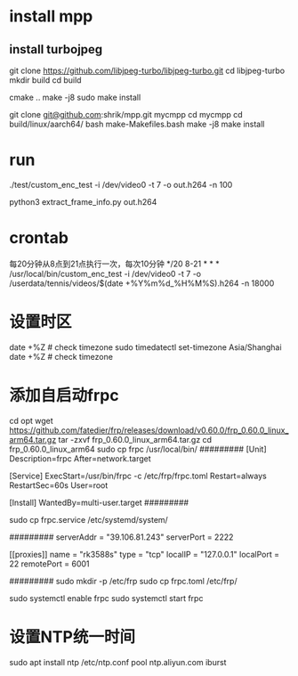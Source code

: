 # install mpp

## install turbojpeg
git clone https://github.com/libjpeg-turbo/libjpeg-turbo.git
cd libjpeg-turbo
mkdir build
cd build
<!-- cmake .. -DCMAKE_INSTALL_PREFIX=/usr/local -->
cmake ..
make -j8
sudo make install



<!-- sudo apt install libturbojpeg0-dev libturbojpeg -->



git clone git@github.com:shrik/mpp.git mycmpp
cd mycmpp
cd build/linux/aarch64/
bash make-Makefiles.bash
make -j8
make install



# run

./test/custom_enc_test -i /dev/video0 -t 7 -o out.h264 -n 100

python3 extract_frame_info.py out.h264


# crontab

每20分钟从8点到21点执行一次，每次10分钟
*/20 8-21 * * * /usr/local/bin/custom_enc_test -i /dev/video0 -t 7 -o /userdata/tennis/videos/$(date +\%Y\%m\%d_\%H\%M\%S).h264 -n 18000


# 设置时区
 date +%Z # check timezone
 sudo timedatectl set-timezone Asia/Shanghai
 date +%Z # check timezone

# 添加自启动frpc
cd opt
wget https://github.com/fatedier/frp/releases/download/v0.60.0/frp_0.60.0_linux_arm64.tar.gz
tar -zxvf frp_0.60.0_linux_arm64.tar.gz
cd frp_0.60.0_linux_arm64
sudo cp frpc /usr/local/bin/
#########
[Unit]
Description=frpc
After=network.target

[Service]
ExecStart=/usr/bin/frpc -c /etc/frp/frpc.toml
Restart=always
RestartSec=60s
User=root

[Install]
WantedBy=multi-user.target
#########

sudo cp frpc.service /etc/systemd/system/

#########
serverAddr = "39.106.81.243"
serverPort = 2222

[[proxies]]
name = "rk3588s"
type = "tcp"
localIP = "127.0.0.1"
localPort = 22
remotePort = 6001

#########
sudo mkdir -p /etc/frp
sudo cp frpc.toml /etc/frp/

sudo systemctl enable frpc
sudo systemctl start frpc



# 设置NTP统一时间
sudo apt install ntp
/etc/ntp.conf
pool ntp.aliyun.com iburst
